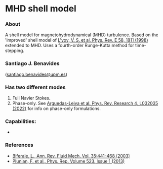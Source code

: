 # MHD shell model
### About
A shell model for magnetohydrodynamical (MHD) turbulence. Based on the 'improved' shell model of [L'vov, V. S. et al. Phys. Rev. E 58, 1811 (1998)](https://doi.org/10.1103/PhysRevE.58.1811) extended to MHD.  Uses a fourth-order Runge-Kutta method for time-stepping. 

### Santiago J. Benavides 

(santiago.benavides@upm.es)

### Has two different modes
1. Full Navier Stokes.
3. Phase-only. See [Arguedas-Leiva et al. Phys. Rev. Research 4, L032035 (2022)](https://doi.org/10.1103/PhysRevResearch.4.L032035) for info on phase-only formulations.

### Capabilities: 
* 

### References
* [Biferale, L., Ann. Rev. Fluid Mech. Vol. 35:441-468 (2003)](https://doi.org/10.1146/annurev.fluid.35.101101.161122)
* [Plunian, F. et al., Phys. Rep. Volume 523, Issue 1 (2013)](https://doi.org/10.1016/j.physrep.2012.09.001)
